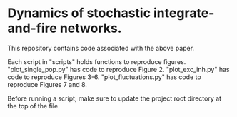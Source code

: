 # Dynamics of stochastic integrate-and-fire networks.
This repository contains code associated with the above paper. 

Each script in "scripts" holds functions to reproduce figures. "plot_single_pop.py" has code to reproduce Figure 2. "plot_exc_inh.py" has code to reproduce Figures 3-6. "plot_fluctuations.py" has code to reproduce Figures 7 and 8.

Before running a script, make sure to update the project root directory at the top of the file.